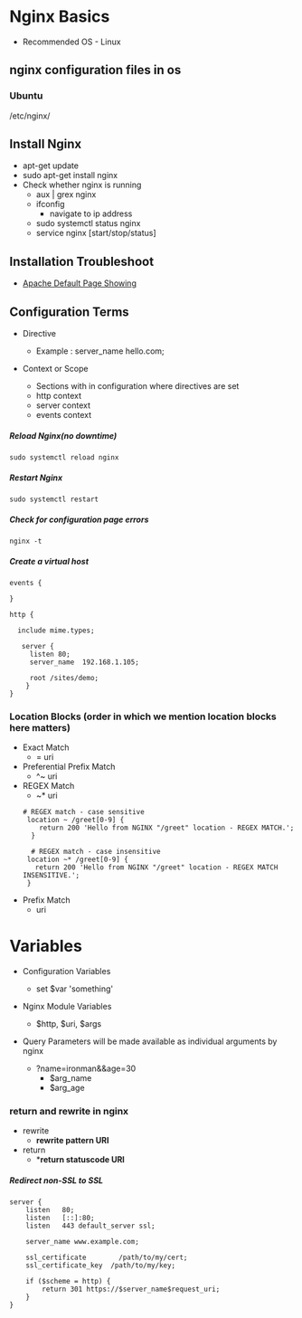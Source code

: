 # Nginx Basics

- Recommended OS - Linux


## nginx configuration files in os

### Ubuntu
/etc/nginx/

## Install Nginx
- apt-get update
- sudo apt-get install nginx
- Check whether nginx is running
    - aux | grex nginx
    - ifconfig
       - navigate to ip address
    - sudo systemctl status nginx
    - service nginx [start/stop/status] 

## Installation Troubleshoot
- [Apache Default Page Showing](https://askubuntu.com/questions/642238/why-do-i-still-see-an-apache-site-on-nginx/642288#642288)

## Configuration Terms
- Directive
    - Example : server_name hello.com;

- Context or Scope
    - Sections with in configuration where directives are set
    - http context 
    - server context
    - events context

##### Reload Nginx(no downtime)
```
sudo systemctl reload nginx
```

##### Restart Nginx
```
sudo systemctl restart
```

##### Check for configuration page errors
```
nginx -t
```

##### Create a virtual host
```
events {
 
}

http {
   
  include mime.types;

   server {
     listen 80;
     server_name  192.168.1.105;
     
     root /sites/demo;
    }
}

```

### Location Blocks (order in which we mention location blocks here matters)

- Exact Match
   -  = uri
- Preferential Prefix Match
   - ^~ uri
- REGEX Match
    - ~* uri
   ```
   # REGEX match - case sensitive
    location ~ /greet[0-9] {
       return 200 'Hello from NGINX "/greet" location - REGEX MATCH.';
     }

     # REGEX match - case insensitive
    location ~* /greet[0-9] {
      return 200 'Hello from NGINX "/greet" location - REGEX MATCH INSENSITIVE.';
    }
    ```
- Prefix Match
    - uri

# Variables
-  Configuration Variables
    - set $var 'something'
- Nginx Module Variables
    - $http, $uri, $args

- Query Parameters will be made available as individual arguments by nginx
    - ?name=ironman&&age=30
        - $arg_name
        - $arg_age

### return and rewrite in nginx
- rewrite
    - **rewrite pattern URI**
- return 
    - ***return statuscode URI**


##### Redirect non-SSL to SSL
```
server {
    listen   80;
    listen   [::]:80;
    listen   443 default_server ssl;

    server_name www.example.com;

    ssl_certificate        /path/to/my/cert;
    ssl_certificate_key  /path/to/my/key;

    if ($scheme = http) {
        return 301 https://$server_name$request_uri;
    }
}
```
